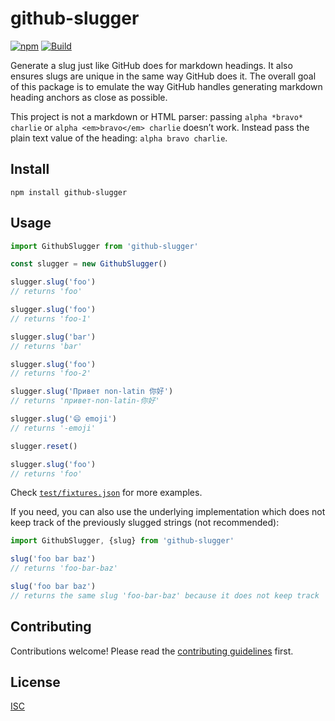 # github-slugger

[![npm][npm-image]][npm-url]
[![Build][build-badge]][build]

[npm-image]: https://img.shields.io/npm/v/github-slugger.svg?style=flat-square
[npm-url]: https://www.npmjs.com/package/github-slugger
[build-badge]: https://github.com/Flet/github-slugger/workflows/main/badge.svg
[build]: https://github.com/Flet/github-slugger/actions

Generate a slug just like GitHub does for markdown headings. It also ensures slugs are unique in the same way GitHub does it. The overall goal of this package is to emulate the way GitHub handles generating markdown heading anchors as close as possible.

This project is not a markdown or HTML parser: passing `alpha *bravo* charlie`
or `alpha <em>bravo</em> charlie` doesn’t work.
Instead pass the plain text value of the heading: `alpha bravo charlie`.

## Install

```
npm install github-slugger
```

## Usage

```js
import GithubSlugger from 'github-slugger'

const slugger = new GithubSlugger()

slugger.slug('foo')
// returns 'foo'

slugger.slug('foo')
// returns 'foo-1'

slugger.slug('bar')
// returns 'bar'

slugger.slug('foo')
// returns 'foo-2'

slugger.slug('Привет non-latin 你好')
// returns 'привет-non-latin-你好'

slugger.slug('😄 emoji')
// returns '-emoji'

slugger.reset()

slugger.slug('foo')
// returns 'foo'
```

Check [`test/fixtures.json`](test/fixtures.json) for more examples.

If you need, you can also use the underlying implementation which does not keep
track of the previously slugged strings (not recommended):

```js
import GithubSlugger, {slug} from 'github-slugger'

slug('foo bar baz')
// returns 'foo-bar-baz'

slug('foo bar baz')
// returns the same slug 'foo-bar-baz' because it does not keep track
```

## Contributing

Contributions welcome! Please read the [contributing guidelines](../mathjax-full/CONTRIBUTING.md#) first.

## License

[ISC](../../../docs/assets/img/LICENSE)
